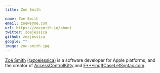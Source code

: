 ```yaml
---
title: Zoë Smith

name: Zoë Smith
email: zoews@me.com
url: https://zoesmith.io/about
twitter: zoejessica
github: zoejessica
google: ""
image: zoe-smith.jpg
---
```


[Zoë Smith](https://zoesmith.io/about)
[(@zoejessica)](https://twitter.com/zoejessica)
is a software developer for Apple platforms,
and the creator of
[AccessControlKitty](https://github.com/zoejessica/accesscontrolkitty) and
[F\*\*\*ingIfCaseLetSyntax.com](http://fuckingifcaseletsyntax.com).
